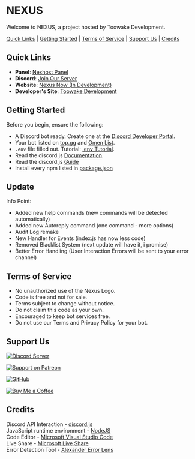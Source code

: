 # NEXUS

Welcome to NEXUS, a project hosted by Toowake Development.

[Quick Links](#quick-links) | [Getting Started](#getting-started) | [Terms of Service](#terms-of-service) | [Support Us](#support-us) | [Credits](#credits)

## Quick Links

- **Panel**: [Nexhost Panel](https://panel.nexhost.xyz)
- **Discord**: [Join Our Server](https://discord.gg/nexushosting)
- **Website**: [Nexus Now (In Development)](https://nexusnow.de)
- **Developer's Site**: [Toowake Development](https://toowake.dev)

## Getting Started

Before you begin, ensure the following:

- A Discord bot ready. Create one at the [Discord Developer Portal](https://discord.com/developers).
- Your bot listed on [top.gg](https://top.gg) and [Omen List](https://list.soydaddy.space).
- `.env` file filled out. Tutorial: [.env Tutorial](https://sites.google.com/view/nexusenv/).
- Read the discord.js [Documentation](https://discord.js.org/docs).
- Read the discord.js [Guide](https://discordjs.guide/)
- Install every npm listed in [package.json](https://github.com/toowake/nexus/blob/main/package.json)

## Update
Info Point:
- Added new help commands (new commands will be detected automatically)
- Added new Autoreply command (one command - more options)
- Audit Log remake
- New Handler for Events (index.js has now less code)
- Removed Blacklist System (next update will have it, i promise)
- Better Error Handling (User Interaction Errors will be sent to your error channel)

## Terms of Service

- No unauthorized use of the Nexus Logo.
- Code is free and not for sale.
- Terms subject to change without notice.
- Do not claim this code as your own.
- Encouraged to keep bot services free.
- Do not use our Terms and Privacy Policy for your bot.

## Support Us

<p align="center">

[![Discord Server](https://img.shields.io/discord/1121353922355929129?label=Join%20Our%20Discord&logo=discord&style=flat-square)](https://discord.gg/nexushosting)

[![Support on Patreon](https://img.shields.io/badge/Patreon-support-ff424d?style=flat-square&logo=patreon)](https://patreon.com/toowake)

[![GitHub](https://img.shields.io/github/followers/toowake?label=Follow&style=social&logo=github)](https://github.com/toowake)

[![Buy Me a Coffee](https://img.shields.io/badge/Buy%20Me%20a%20Coffee-donate-yellow?style=flat-square&logo=buy-me-a-coffee)](https://buymeacoffee.com/toowake)

</p>

## Credits
Discord API Interaction - [discord.js](https://discord.js.org) <br>
JavaScript runtime environment - [NodeJS](https://nodejs.org/en) <br>
Code Editor - [Microsoft Visual Studio Code](https://code.visualstudio.com) <br>
Live Share - [Microsoft Live Share](https://visualstudio.microsoft.com/de/services/live-share/) <br>
Error Detection Tool - [Alexander Error Lens](https://marketplace.visualstudio.com/items?itemName=usernamehw.errorlens)
